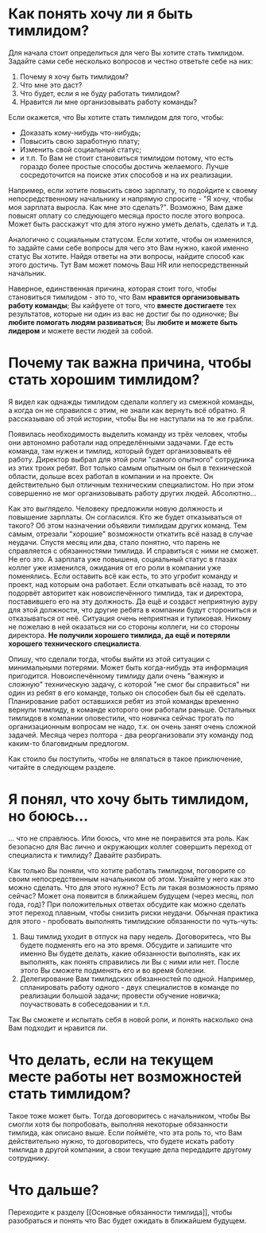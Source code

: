 # Как понять хочу ли я быть тимлидом?

Для начала стоит определиться для чего Вы хотите стать тимлидом. Задайте сами себе несколько вопросов и честно ответьте себе на них:
1. Почему я хочу быть тимлидом?
2. Что мне это даст?
3. Что будет, если я не буду работать тимлидом?
4. Нравится ли мне организовывать работу команды?

Если окажется, что Вы хотите стать тимлидом для того, чтобы:
- Доказать кому-нибудь что-нибудь;
- Повысить свою заработную плату;
- Изменить свой социальный статус;
- и т.п.
То Вам не стоит становиться тимлидом потому, что есть гораздо более простые способы достичь желаемого. Лучше сосредоточится на поиске этих способов и на их реализации.

Например, если хотите повысить свою зарплату, то подойдите к своему непосредственному начальнику и напрямую спросите - "Я хочу, чтобы моя зарплата выросла. Как мне это сделать?". Возможно, Вам даже повысят оплату со следующего месяца просто после этого вопроса. Может быть расскажут что для этого нужно уметь делать, сделать и т.д.

Аналогично с социальным статусом. Если хотите, чтобы он изменился, то задайте сами себе вопросы для чего это Вам нужно, какой именно статус Вы хотите. Найдя ответы на эти вопросы, найдите способ как этого достичь. Тут Вам может помочь Ваш HR или непосредственный начальник.

Наверное, единственная причина, которая стоит того, чтобы становиться тимлидом - это то, что Вам **нравится организовывать работу команды**; Вы кайфуете от того, что **вместе достигаете** тех результатов, которые ни один из вас не достиг бы по одиночке; Вы **любите помогать людям развиваться**; Вы **любите и можете быть лидером** и можете вести людей за собой.

# Почему так важна причина, чтобы стать хорошим тимлидом?

Я видел как однажды тимлидом сделали коллегу из смежной команды, а когда он не справился с этим, не знали как вернуть всё обратно. Я рассказываю об этой истории, чтобы Вы не наступали на те же грабли.

Появилась необходимость выделить команду из трёх человек, чтобы они автономно работали над определёнными задачами. Где есть команда, там нужен и тимлид, который будет организовывать её работу. Директор выбрал для этой роли "самого опытного" сотрудника из этих троих ребят. Вот только самым опытным он был в технической области, дольше всех работал в компании и на проекте. Он действительно был отличным техническим специалистом. Но при этом совершенно не мог организовывать работу других людей. Абсолютно...

Как это выглядело. Человеку предложили новую должность и повышение зарплаты. Он согласился. Кто же будет отказываться от такого? Об этом назначении объявили тимлидам других команд. Тем самым, отрезали "хорошие" возможности откатить всё назад в случае неудачи. Спустя месяц или два, стало понятно, что парень не справляется с обязанностями тимлида. И справиться с ними не сможет. Не его это. А зарплата уже повышена, социальный статус в глазах коллег уже изменился, ожидания от его роли в компании уже поменялись. Если оставить всё как есть, то это угробит команду и проект, над которым она работает. Если откатывать всё назад, то это подорвёт авторитет как новоиспечённого тимлида, так и директора, поставившего его на эту должность. Да ещё и создаст неприятную ауру для этой должности, что другие ребята в компании будут сторониться и отказываться от неё. Ситуация очень неприятная и тупиковая. Никому не пожелаю в ней оказаться ни со стороны коллеги, ни со стороны директора. **Не получили хорошего тимлида, да ещё и потеряли хорошего технического специалиста**.

Опишу, что сделали тогда, чтобы выйти из этой ситуации с минимальными потерями. Может быть когда-нибудь эта информация пригодится. Новоиспечённому тимлиду дали очень "важную и сложную" техническую задачу, с которой "не смог бы справиться" ни один из ребят в его команде, только он способен был бы её сделать. Планирование работ оставшихся ребят из этой команды временно вернули тимлиду, в команде которого они работали раньше. Остальных тимлидов в компании оповестили, что новичка сейчас трогать по организационным вопросам не надо, т.к. он очень занят очень сложной задачей. Месяца через полтора - два реорганизовали эту команду под каким-то благовидным предлогом.

Как стоило бы поступить, чтобы не вляпаться в такое приключение, читайте в следующем разделе.

# Я понял, что хочу быть тимлидом, но боюсь...

... что не справлюсь. Или боюсь, что мне не понравится эта роль. Как безопасно для Вас лично и окружающих коллег совершить переход от специалиста к тимлиду? Давайте разбирать.

Как только Вы поняли, что хотите работать тимлидом, поговорите со своим непосредственным начальником об этом. Узнайте у него как это можно сделать. Что для этого нужно? Есть ли такая возможность прямо сейчас? Может она появится в ближайшем будущем (через месяц, пол года, год)? При положительных ответах обсудите как можно сделать этот переход плавным, чтобы снизить риски неудачи. Обычная практика для этого - пробовать выполнять тимлидские обязанности по чуть-чуть:
1. Ваш тимлид уходит в отпуск на пару недель. Договоритесь, что Вы будете подменять его на это время. Обсудите и запишите что именно Вы будете делать, какие обязанности выполнять, как их выполнять, как понять справились ли Вы с ними или нет. После этого Вы сможете подменять его и во время болезни.
2. Делегирование Вам тимлидских обязанностей по одной. Например, спланировать работу одного - двух специалистов в команде по реализации большой задачи; провести обучение новичка; поучаствовать в собеседовании и т.п.

Так Вы сможете и испытать себя в новой роли, и понять насколько она Вам подходит и нравится ли.

# Что делать, если на текущем месте работы нет возможностей стать тимлидом?

Такое тоже может быть. Тогда договоритесь с начальником, чтобы Вы смогли хотя бы попробовать, выполняя некоторые обязанности тимлида, как описано выше. Если поймёте, что эта роль то, что Вам действительно нужно, то договоритесь, что будете искать работу тимлида в другой компании, а свои текущие дела передадите другому сотруднику.

# Что дальше?

Переходите к разделу [[Основные обязанности тимлида]], чтобы разобраться и понять что Вас будет ожидать в ближайшем будущем.